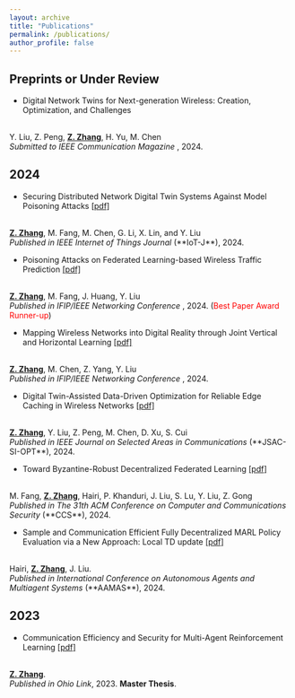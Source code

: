 ```yaml
---
layout: archive
title: "Publications"
permalink: /publications/
author_profile: false
---
```


## Preprints or Under Review
* Digital Network Twins for Next-generation Wireless: Creation, Optimization, and Challenges
<br>
Y. Liu, Z. Peng, <u><b>Z. Zhang</b></u>, H. Yu, M. Chen <br>
<i>Submitted to IEEE Communication Magazine </i>, 2024.

## 2024

* Securing Distributed Network Digital Twin Systems Against Model Poisoning Attacks
[[pdf]](https://arxiv.org/pdf/2407.01917)
<br>
<u><b>Z. Zhang</b></u>, M. Fang, M. Chen, G. Li, X. Lin, and Y. Liu <br>
<i>Published in IEEE Internet of Things Journal </i> (**IoT-J**), 2024.

* Poisoning Attacks on Federated Learning-based Wireless Traffic Prediction
[[pdf]](https://arxiv.org/pdf/2404.14389)
<br>
<u><b>Z. Zhang</b></u>, M. Fang, J. Huang, Y. Liu <br>
<i>Published in IFIP/IEEE Networking Conference </i> , 2024. (<font color="red">Best Paper Award Runner-up</font>)

* Mapping Wireless Networks into Digital Reality through Joint Vertical and Horizontal Learning
[[pdf]](https://arxiv.org/pdf/2404.14497)
<br>
<u><b>Z. Zhang</b></u>, M. Chen, Z. Yang, Y. Liu <br>
<i>Published in IFIP/IEEE Networking Conference </i> , 2024. 

* Digital Twin-Assisted Data-Driven Optimization for Reliable Edge Caching in Wireless Networks
[[pdf]](https://arxiv.org/pdf/2407.00286)
<br>
<u><b>Z. Zhang</b></u>, Y. Liu, Z. Peng, M. Chen, D. Xu, S. Cui <br>
<i>Published in IEEE Journal on Selected Areas in Communications </i> (**JSAC-SI-OPT**), 2024.

* Toward Byzantine-Robust Decentralized Federated Learning
[[pdf]](https://arxiv.org/pdf/2406.10416)
<br>
M. Fang, <u><b>Z. Zhang</b></u>, Hairi, P. Khanduri, J. Liu, S. Lu, Y. Liu, Z. Gong <br>
<i>Published in The 31th ACM Conference on Computer and Communications Security </i> (**CCS**), 2024.

* Sample and Communication Efficient Fully Decentralized MARL Policy Evaluation via a New Approach: Local TD update 
[[pdf]](https://arxiv.org/pdf/2403.15935)
<br>
Hairi, <u><b>Z. Zhang</b></u>, J. Liu. <br>
<i>Published in International Conference on Autonomous Agents and Multiagent Systems </i> (**AAMAS**), 2024.

## 2023

* Communication Efficiency and Security for Multi-Agent Reinforcement Learning
[[pdf]](https://etd.ohiolink.edu/acprod/odb_etd/ws/send_file/send?accession=osu1681483595435088&disposition=inline)
<br>
<u><b>Z. Zhang</b></u>. <br>
<i>Published in Ohio Link</i>, 2023. <b>Master Thesis</b>.